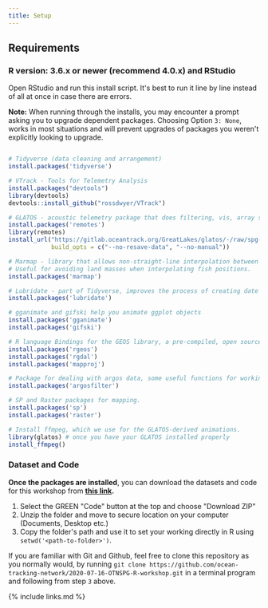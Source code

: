 ```yaml
---
title: Setup
---
```


## Requirements

### R version: 3.6.x or newer (recommend 4.0.x) and RStudio

Open RStudio and run this install script. It's best to run it line by line instead of all at once in case there are errors.

<b>Note:</b> When running through the installs, you may encounter a prompt asking you to upgrade dependent packages. Choosing Option `3: None`, works in most situations and will prevent upgrades of packages you weren't explicitly looking to upgrade.

```r

# Tidyverse (data cleaning and arrangement)
install.packages('tidyverse')

# VTrack - Tools for Telemetry Analysis
install.packages("devtools")
library(devtools)
devtools::install_github("rossdwyer/VTrack")

# GLATOS - acoustic telemetry package that does filtering, vis, array simulation, etc.
install.packages('remotes')
library(remotes)
install_url("https://gitlab.oceantrack.org/GreatLakes/glatos/-/raw/spg-workshop-2020/glatos_0.4.2.1.tar.gz",
            build_opts = c("--no-resave-data", "--no-manual"))  

# Marmap - library that allows non-straight-line interpolation between two points.
# Useful for avoiding land masses when interpolating fish positions.
install.packages('marmap')

# Lubridate - part of Tidyverse, improves the process of creating date objects
install.packages('lubridate')

# gganimate and gifski help you animate ggplot objects
install.packages('gganimate')
install.packages('gifski')

# R language Bindings for the GEOS library, a pre-compiled, open source geometry engine for fast spatial calculation
install.packages('rgeos')
install.packages('rgdal')
install.packages('mapproj')

# Package for dealing with argos data, some useful functions for working with a series of geospatial data points
install.packages('argosfilter')

# SP and Raster packages for mapping.
install.packages('sp')
install.packages('raster')

# Install ffmpeg, which we use for the GLATOS-derived animations.
library(glatos) # once you have your GLATOS installed properly
install_ffmpeg()            

```

### Dataset and Code 

<b>Once the packages are installed</b>, you can download the datasets and code for this workshop from <b>[this link](https://github.com/ocean-tracking-network/2020-07-16-OTNSPG-R-workshop/).</b>

1. Select the GREEN "Code" button at the top and choose "Download ZIP"
2. Unzip the folder and move to secure location on your computer (Documents, Desktop etc.)
3. Copy the folder's path and use it to set your working directly in R using `setwd('<path-to-folder>')`.

If you are familiar with Git and Github, feel free to clone this repository as you normally would, by running `git clone https://github.com/ocean-tracking-network/2020-07-16-OTNSPG-R-workshop.git` in a terminal program and following from step `3` above.





{% include links.md %}

